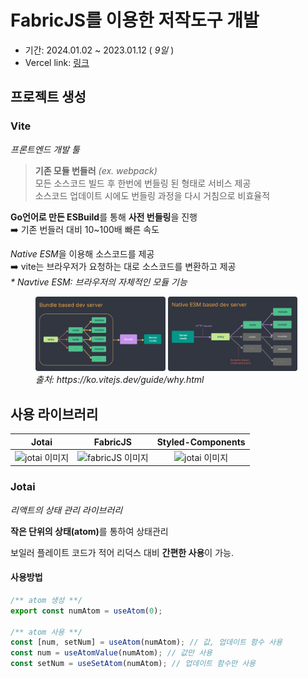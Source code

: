 # FabricJS를 이용한 저작도구 개발

- 기간: 2024.01.02 ~ 2023.01.12 (<i> 9일 </i>)
- Vercel link: <a href="https://authoring-tool-tau.vercel.app/" target="_blank">링크</a>

## 프로젝트 생성

### Vite

<i>프론트엔드 개발 툴</i>

> <b>기존 모듈 번들러</b> <i>(ex. webpack)</i><br />
> 모든 소스코드 빌드 후 한번에 번들링 된 형태로 서비스 제공<br />
> 소스코드 업데이트 시에도 번들링 과정을 다시 거침으로 비효율적

<b>Go언어로 만든 ESBuild</b>를 통해 <b>사전 번들링</b>을 진행<br /> ➡️ 기존 번들러 대비 10~100배 빠른 속도

<i>Native ESM</i>을 이용해 소스코드를 제공<br /> ➡️ vite는 브라우저가 요청하는 대로 소스코드를 변환하고 제공<br />
<i>\* Navtive ESM: 브라우저의 자체적인 모듈 기능</i>

<figure class="half">
    <img src="./docs/BundleBasedDevServer.png" width="49%">
    <img src="./docs//NativeESMBasedDevServer.png" width="49%">
    <figcaption><i>출처: https://ko.vitejs.dev/guide/why.html</i></figcaption>
</figure>

## 사용 라이브러리

|                                                   Jotai                                                   |                                                                        FabricJS                                                                        |                                                          Styled-Components                                                           |
| :-------------------------------------------------------------------------------------------------------: | :----------------------------------------------------------------------------------------------------------------------------------------------------: | :----------------------------------------------------------------------------------------------------------------------------------: |
| <img src="https://storage.googleapis.com/candycode/jotai/jotai-mascot.png" alt="jotai 이미지" width="80"> | <img src="https://d112y698adiu2z.cloudfront.net/photos/production/challenge_photos/000/064/071/datas/full_width.png" alt="fabricJS 이미지" width="80"> | <img src="https://velog.velcdn.com/images/tlsl13/post/da1e4478-6993-430d-930e-d0b0618383e8/image.png" alt="jotai 이미지" width="80"> |

### Jotai

<i>리액트의 상태 관리 라이브러리</i>

<b>작은 단위의 상태(atom)</b>를 통하여 상태관리

보일러 플레이트 코드가 적어 리덕스 대비 <b>간편한 사용</b>이 가능.<br/>

#### 사용방법

```javascript
/** atom 생성 **/
export const numAtom = useAtom(0);

/** atom 사용 **/
const [num, setNum] = useAtom(numAtom); // 값, 업데이트 함수 사용
const num = useAtomValue(numAtom); // 값만 사용
const setNum = useSetAtom(numAtom); // 업데이트 함수만 사용
```
